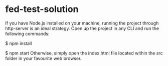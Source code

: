 # fed-test-solution

If you have Node.js installed on your machine, running the project through http-server is an ideal strategy. Open up the project in any CLI and run the following commands:

$ npm install

$ npm start
Otherwise, simply open the index.html file located within the src folder in your favourite web browser.
